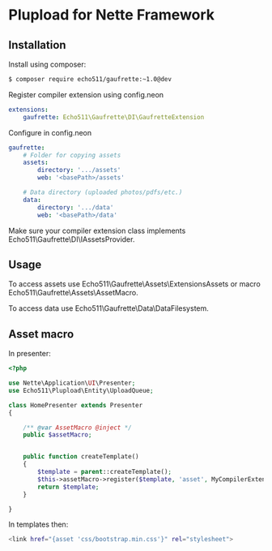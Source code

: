 Plupload for Nette Framework
============================

Installation
------------

Install using composer:

```sh
$ composer require echo511/gaufrette:~1.0@dev
```

Register compiler extension using config.neon

```yml
extensions:
	gaufrette: Echo511\Gaufrette\DI\GaufretteExtension
```

Configure in config.neon

```yml
gaufrette:
	# Folder for copying assets
	assets:
		directory: '.../assets'
		web: '<basePath>/assets'

	# Data directory (uploaded photos/pdfs/etc.)
	data:
		directory: '.../data'
		web: '<basePath>/data'
```


Make sure your compiler extension class implements Echo511\Gaufrette\DI\IAssetsProvider.


Usage
-----

To access assets use Echo511\Gaufrette\Assets\ExtensionsAssets or macro Echo511\Gaufrette\Assets\AssetMacro.

To access data use Echo511\Gaufrette\Data\DataFilesystem.


Asset macro
-----------

In presenter:

```php
<?php

use Nette\Application\UI\Presenter;
use Echo511\Plupload\Entity\UploadQueue;

class HomePresenter extends Presenter
{

	/** @var AssetMacro @inject */
	public $assetMacro;


	public function createTemplate()
	{
		$template = parent::createTemplate();
		$this->assetMacro->register($template, 'asset', MyCompilerExtension::class);
		return $template;
	}

}
```

In templates then:
```sh
<link href="{asset 'css/bootstrap.min.css'}" rel="stylesheet">
```
